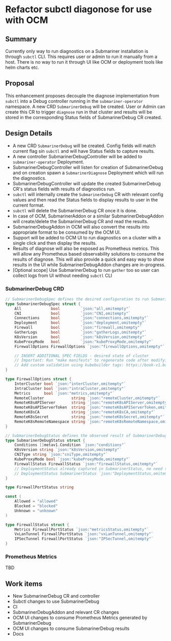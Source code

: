 # Refactor subctl diagonose for use with OCM

## Summary

Currently only way to run diagnostics on a Submariner installation is through `subctl` CLI. This requires user or admin
to run it manually from a host. There is no way to run it through UI like OCM or deployment tools like helm charts etc.

## Proposal

This enhancement proposes decouple the diagnose implementation from `subctl` into a Debug controller running
in the `submariner-operator` namespace. A new CRD `SubmarinerDebug` will be created. User or Admin can create this CR to
trigger `diagnose` run in that cluster and results will be stored in the corresponding Status fields of SubmarinerDebug
CR created.

## Design Details

* A new CRD `SubmarinerDebug` will be created. Config fields will match current flag sin `subctl` and will have Status
fields to capture results.
* A new controller SubmarinerDebugController will be added to `submariner-operator` Deployment.
* SubmarinerDebugController will listen for creation of SubmarinerDebug and on creation spawn a `SubmarinerDiagnose`
Deployment which will run the diagnostics.
* SubmarinerDebugController will update the created SubmarinerDebug CR's status fields with results of diagnostics run.
* `subctl` will internally create the `SubmarinerDebug` CR with relevant config values and then read the Status fields to
display results to user in the current format.
* `subctl` will delete the SubmarinerDebug CR once it is done.
* In case of OCM, SubmarinerAddon or a similar SubmarinerDebugAddon will create/delete the SubmarinerDebug CR and read
the results.
* SubmarinerDebugAddon in OCM will also convert the results into appropriate format to be consumed by the OCM UI.
* Support will be added to OCM UI to run diagnostics on a cluster with a single click and then display the results.
* Results of diagnose will also be exposed as Prometheus metrics. This will allow any Prometheus based observability
solutions to consume the results of diagnose. This will also provide a quick and easy way to show results in the UI while
SubmarinerDebugAddon changes are in-progress.
* [Optional scope] Use SubmarinerDebug to run `gather` too so user can collect logs from UI without needing `subctl` CLI

### SubmarinerDebug CRD

```Go
// SubmarinerDebugSpec defines the desired configuration to run SubmarinerDebug
type SubmarinerDebugSpec struct {
	All             bool         `json:"all,omitempty"`
	CNI             bool         `json:"CNI,omitempty"`
	Connections     bool         `json:"connections,omitempty"`
	Deployment      bool         `json:"deployment,omitempty"`
	Firewall        bool         `json:"firewall,omitempty"`
	GatherLogs      bool         `json:"gatherLogs,omitempty"`
	K8sVersion      bool         `json:"k8sVersion,omitempty"`
	KubeProxyMode   bool         `json:"kubeProxyMode,omitempty"`
	FirewallOptions FirewallOptions `json:"firewallOptions,omitempty"`

	// INSERT ADDITIONAL SPEC FIELDS - desired state of cluster
	// Important: Run "make manifests" to regenerate code after modifying this file
	// Add custom validation using kubebuilder tags: https://book-v1.book.kubebuilder.io/beyond_basics/generating_crd.html
}

type FirewallOptions struct {
	InterCluster bool `json:"interCluster,omitempty"`
	IntraCluster bool `json:"intraCluster,omitempty"`
	Metrics      bool `json:"metrics,omitempty"`
    RemoteCluster            string `json:"remoteCluster,omitempty"`
    RemoteK8sAPIServer       string `json:"remoteK8sAPIServer,omitempty"`
    RemoteK8sAPIServerToken  string `json:"remoteK8sAPIServerToken,omitempty"`
    RemoteK8sCA              string `json:"remoteK8sCA,omitempty"`
    RemoteK8sSecret          string `json:"remoteK8sSecret,omitempty"`
	RemoteK8sRemoteNamespace string `json:"remoteK8sRemoteNamespace,omitempty"`
}

// SubmarinerDebugStatus defines the observed result of SubmarinerDebug
type SubmarinerDebugStatus struct {
	Conditions []metav1.Condition `json:"conditions"`
	K8sVersion string `json:"k8sVersion,omitempty"`
	CNIType string `json:"cniType,omitempty"`
	KubeProxyMode bool `json:"kubeProxyMode,omitempty"`
	FirewallStatus FirewallStatus `json:"firewallStatus,omitempty"`
	// DeploymentStatus already captured in SubmarinerStatus, no need to duplicate information.
	// DeploymentStatus SubmarinerStatus `json:"DeploymentStatus,omitempty"`
}

type FirewallPortStatus string

const (
	Allowed = "allowed"
	Blocked = "blocked"
	Unknown = "unknown"
)

type FirewallStatus struct {
	Metrics FirewallPortStatus `json:"metricsStatus,omitempty"`
	VxLanTunnel FirewallPortStatus `json:"vxLanTunnel,omitempty"`
	IPSecTunnel FirewallPortStatus `json:"IPSecTunnel,omitempty"`
}
```

### Prometheus Metrics
TBD

## Work items

* New SubmarinerDebug CR and controller
* Subctl changes to use SubmarinerDebug
* CI
* SubmarinerDebugAddon and relevant CR changes
* OCM UI changes to consume Prometheus Metrics generated by SubmarinerDebug
* OCM UI changes to consume SubmarinerDebug results
* Docs

